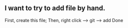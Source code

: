## I want to try to add file by hand.
First, create this file;
Then, right click --> git --> add
Done